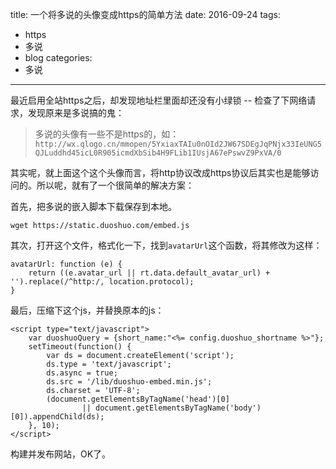title: 一个将多说的头像变成https的简单方法
date: 2016-09-24
tags:
  - https
  - 多说
  - blog
categories: 
  - 多说
---

最近启用全站https之后，却发现地址栏里面却还没有小绿锁 -- 检查了下网络请求，发现原来是多说搞的鬼：

> 多说的头像有一些不是https的，如：`http://wx.qlogo.cn/mmopen/5YxiaxTAIu0nOId2JW67SDEgJqPNjx33IeUNG5QJLuddhd45icL0R905icmdXbSib4H9FLib1IUsjA67ePswvZ9PxVA/0`

其实呢，就上面这个这个头像而言，将http协议改成https协议后其实也是能够访问的。所以呢，就有了一个很简单的解决方案：

<!-- more -->

首先，把多说的嵌入脚本下载保存到本地。

```
wget https://static.duoshuo.com/embed.js
```

其次，打开这个文件，格式化一下，找到`avatarUrl`这个函数，将其修改为这样：

```
avatarUrl: function (e) {
    return ((e.avatar_url || rt.data.default_avatar_url) + '').replace(/^http:/, location.protocol);
}
```

最后，压缩下这个js，并替换原本的js：

```
<script type="text/javascript">
    var duoshuoQuery = {short_name:"<%= config.duoshuo_shortname %>"};
    setTimeout(function() {
        var ds = document.createElement('script');
        ds.type = 'text/javascript';
        ds.async = true; 
        ds.src = '/lib/duoshuo-embed.min.js';
        ds.charset = 'UTF-8';
        (document.getElementsByTagName('head')[0]
                || document.getElementsByTagName('body')[0]).appendChild(ds);
    }, 10);
</script>
```

构建并发布网站，OK了。

